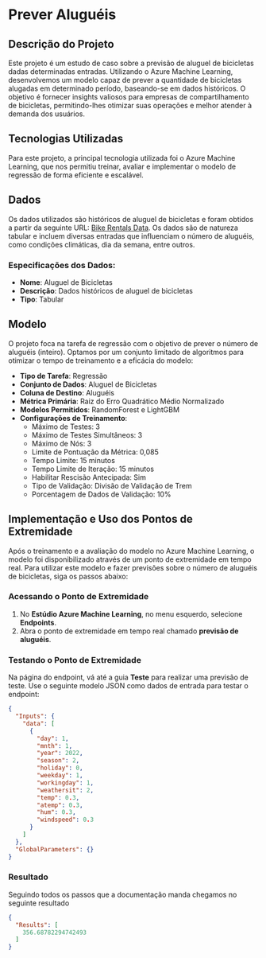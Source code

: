 # Prever Aluguéis

## Descrição do Projeto

Este projeto é um estudo de caso sobre a previsão de aluguel de bicicletas dadas determinadas entradas. Utilizando o Azure Machine Learning, desenvolvemos um modelo capaz de prever a quantidade de bicicletas alugadas em determinado período, baseando-se em dados históricos. O objetivo é fornecer insights valiosos para empresas de compartilhamento de bicicletas, permitindo-lhes otimizar suas operações e melhor atender à demanda dos usuários.

## Tecnologias Utilizadas

Para este projeto, a principal tecnologia utilizada foi o Azure Machine Learning, que nos permitiu treinar, avaliar e implementar o modelo de regressão de forma eficiente e escalável.

## Dados

Os dados utilizados são históricos de aluguel de bicicletas e foram obtidos a partir da seguinte URL: [Bike Rentals Data](https://aka.ms/bike-rentals). Os dados são de natureza tabular e incluem diversas entradas que influenciam o número de aluguéis, como condições climáticas, dia da semana, entre outros.

### Especificações dos Dados:

- **Nome**: Aluguel de Bicicletas
- **Descrição**: Dados históricos de aluguel de bicicletas
- **Tipo**: Tabular

## Modelo

O projeto foca na tarefa de regressão com o objetivo de prever o número de aluguéis (inteiro). Optamos por um conjunto limitado de algoritmos para otimizar o tempo de treinamento e a eficácia do modelo:

- **Tipo de Tarefa**: Regressão
- **Conjunto de Dados**: Aluguel de Bicicletas
- **Coluna de Destino**: Aluguéis
- **Métrica Primária**: Raiz do Erro Quadrático Médio Normalizado
- **Modelos Permitidos**: RandomForest e LightGBM
- **Configurações de Treinamento**:
  - Máximo de Testes: 3
  - Máximo de Testes Simultâneos: 3
  - Máximo de Nós: 3
  - Limite de Pontuação da Métrica: 0,085
  - Tempo Limite: 15 minutos
  - Tempo Limite de Iteração: 15 minutos
  - Habilitar Rescisão Antecipada: Sim
  - Tipo de Validação: Divisão de Validação de Trem
  - Porcentagem de Dados de Validação: 10%

## Implementação e Uso dos Pontos de Extremidade

Após o treinamento e a avaliação do modelo no Azure Machine Learning, o modelo foi disponibilizado através de um ponto de extremidade em tempo real. Para utilizar este modelo e fazer previsões sobre o número de aluguéis de bicicletas, siga os passos abaixo:

### Acessando o Ponto de Extremidade

1. No **Estúdio Azure Machine Learning**, no menu esquerdo, selecione **Endpoints**.
2. Abra o ponto de extremidade em tempo real chamado **previsão de aluguéis**.

### Testando o Ponto de Extremidade

Na página do endpoint, vá até a guia **Teste** para realizar uma previsão de teste. Use o seguinte modelo JSON como dados de entrada para testar o endpoint:

```json
{
  "Inputs": { 
    "data": [
      {
        "day": 1,
        "mnth": 1,   
        "year": 2022,
        "season": 2,
        "holiday": 0,
        "weekday": 1,
        "workingday": 1,
        "weathersit": 2, 
        "temp": 0.3, 
        "atemp": 0.3,
        "hum": 0.3,
        "windspeed": 0.3 
      }
    ]    
  },   
  "GlobalParameters": {}
}
```
### Resultado

Seguindo todos os passos que a documentação manda chegamos no seguinte resultado

```json
{
  "Results": [
    356.68782294742493
  ]
}
```
